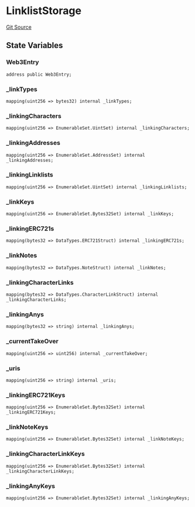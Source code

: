 # LinklistStorage
[Git Source](https://github.com/Crossbell-Box/Crossbell-Contracts/blob/d7461dc986f92c02778fae6c468f62f2db6d2f91/contracts/storage/LinklistStorage.sol)


## State Variables
### Web3Entry

```solidity
address public Web3Entry;
```


### _linkTypes

```solidity
mapping(uint256 => bytes32) internal _linkTypes;
```


### _linkingCharacters

```solidity
mapping(uint256 => EnumerableSet.UintSet) internal _linkingCharacters;
```


### _linkingAddresses

```solidity
mapping(uint256 => EnumerableSet.AddressSet) internal _linkingAddresses;
```


### _linkingLinklists

```solidity
mapping(uint256 => EnumerableSet.UintSet) internal _linkingLinklists;
```


### _linkKeys

```solidity
mapping(uint256 => EnumerableSet.Bytes32Set) internal _linkKeys;
```


### _linkingERC721s

```solidity
mapping(bytes32 => DataTypes.ERC721Struct) internal _linkingERC721s;
```


### _linkNotes

```solidity
mapping(bytes32 => DataTypes.NoteStruct) internal _linkNotes;
```


### _linkingCharacterLinks

```solidity
mapping(bytes32 => DataTypes.CharacterLinkStruct) internal _linkingCharacterLinks;
```


### _linkingAnys

```solidity
mapping(bytes32 => string) internal _linkingAnys;
```


### _currentTakeOver

```solidity
mapping(uint256 => uint256) internal _currentTakeOver;
```


### _uris

```solidity
mapping(uint256 => string) internal _uris;
```


### _linkingERC721Keys

```solidity
mapping(uint256 => EnumerableSet.Bytes32Set) internal _linkingERC721Keys;
```


### _linkNoteKeys

```solidity
mapping(uint256 => EnumerableSet.Bytes32Set) internal _linkNoteKeys;
```


### _linkingCharacterLinkKeys

```solidity
mapping(uint256 => EnumerableSet.Bytes32Set) internal _linkingCharacterLinkKeys;
```


### _linkingAnyKeys

```solidity
mapping(uint256 => EnumerableSet.Bytes32Set) internal _linkingAnyKeys;
```


